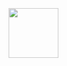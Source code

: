 <div id="header" align="center">
  <img src="https://giphy.com/gifs/pudgypenguins-data-code-coding-unxCGmTuBvwo2djRLA" width="100"/>
</div>
